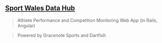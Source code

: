 ## [Sport Wales Data Hub](https://www.swdatahub.co.uk/)
> Athlete Performance and Competition Monitoring Web App (in Rails, Angular)

> Powered by Gracenote Sports and Dartfish
